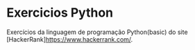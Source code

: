 # Exercicios Python
 Exercícios da linguagem de programação Python(basic) do site [HackerRank]<https://www.hackerrank.com/>.
